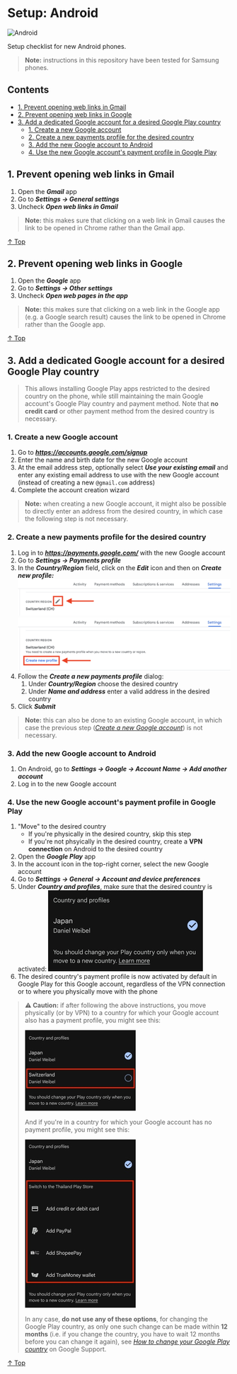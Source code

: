 # Setup: Android

![Android](https://raw.githubusercontent.com/weibeld-setup/.github/main/badge/android.svg)

Setup checklist for new Android phones.

> **Note:** instructions in this repository have been tested for Samsung phones.

## Contents

<!--
  To generate the table of contents (ToC) with Vim:
    1. Make sure https://github.com/mzlogin/vim-markdown-toc is installed
    2. Execute: :let g:vmt_list_item_char = '- [ ]'
    3. Remove '<DELETE>' from the below comment
    4. Save the file (table of contents is automatically regenerated on save)
    5. Re-add '<DELETE>' to prevent accidential regeneration of ToC 
-->

<!-- vim-markdown-toc GFM -->

- [1. Prevent opening web links in Gmail](#1-prevent-opening-web-links-in-gmail)
- [2. Prevent opening web links in Google](#2-prevent-opening-web-links-in-google)
- [3. Add a dedicated Google account for a desired Google Play country](#3-add-a-dedicated-google-account-for-a-desired-google-play-country)
  - [1. Create a new Google account](#1-create-a-new-google-account)
  - [2. Create a new payments profile for the desired country](#2-create-a-new-payments-profile-for-the-desired-country)
  - [3. Add the new Google account to Android](#3-add-the-new-google-account-to-android)
  - [4. Use the new Google account's payment profile in Google Play](#4-use-the-new-google-accounts-payment-profile-in-google-play)

<!-- vim-markdown-toc -->

## 1. Prevent opening web links in Gmail

1. Open the _**Gmail**_ app
1. Go to _**Settings → General settings**_
1. Uncheck _**Open web links in Gmail**_

> **Note:** this makes sure that clicking on a web link in Gmail causes the link to be opened in Chrome rather than the Gmail app.

[↑ Top](#contents)

## 2. Prevent opening web links in Google

1. Open the _**Google**_ app
1. Go to _**Settings → Other settings**_
1. Uncheck _**Open web pages in the app**_

> **Note:** this makes sure that clicking on a web link in the Google app (e.g. a Google search result) causes the link to be opened in Chrome rather than the Google app.

[↑ Top](#contents)

## 3. Add a dedicated Google account for a desired Google Play country

> This allows installing Google Play apps restricted to the desired country on the phone, while still maintaining the main Google account's Google Play country and payment method. Note that **no credit card** or other payment method from the desired country is necessary.

### 1. Create a new Google account

1. Go to _**<https://accounts.google.com/signup>**_
1. Enter the name and birth date for the new Google account
1. At the email address step, optionally select _**Use your existing email**_ and enter any existing email address to use with the new Google account (instead of creating a new `@gmail.com` address)
1. Complete the account creation wizard

> **Note:** when creating a new Google account, it might also be possible to directly enter an address from the desired country, in which case the following step is not necessary.

### 2. Create a new payments profile for the desired country

1. Log in to _**<https://payments.google.com/>**_ with the new Google account
1. Go to _**Settings → Payments profile**_
1. In the _**Country/Region**_ field, click on the _**Edit**_ icon and then on _**Create new profile:**_
   ![Payments profile creation 1](res/payments-profile-1.png)
   ![Payments profile creation 2](res/payments-profile-2.png)
1. Follow the _**Create a new payments profile**_ dialog:
   1. Under _**Country/Region**_ choose the desired country
   1. Under _**Name and address**_ enter a valid address in the desired country
1. Click _**Submit**_

> **Note:** this can also be done to an existing Google account, in which case the previous step ([_Create a new Google account_](1-create-a-new-google-account)) is not necessary.

### 3. Add the new Google account to Android

1. On Android, go to _**Settings → Google → Account Name → Add another account**_
1. Log in to the new Google account

### 4. Use the new Google account's payment profile in Google Play

1. "Move" to the desired country
   - If you're physically in the desired country, skip this step
   - If you're not phsyically in the desired country, create a **VPN connection** on Android to the desired country
1. Open the _**Google Play**_ app
1. In the account icon in the top-right corner, select the new Google account
1. Go to _**Settings → General → Account and device preferences**_
1. Under _**Country and profiles**_, make sure that the desired country is activated:
   ![Google Play Country 1](res/google-play-country-1.jpg)
1. The desired country's payment profile is now activated by default in Google Play for this Google account, regardless of the VPN connection or to where you physically move with the phone

> **⚠️ Caution:** if after following the above instructions, you move physically (or by VPN) to a country for which your Google account also has a payment profile, you might see this:
>
> ![Google Play Country 2](res/google-play-country-2.jpg)
>
> And if you're in a country for which your Google account has no payment profile, you might see this:
>
> ![Google Play Country 3](res/google-play-country-3.jpg)
> 
> In any case, **do not use any of these options**, for changing the Google Play country, as only one such change can be made within **12 months** (i.e. if you change the country, you have to wait 12 months before you can change it again), see [_How to change your Google Play country_](https://support.google.com/googleplay/answer/7431675) on Google Support.

[↑ Top](#contents)
